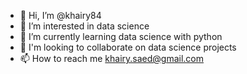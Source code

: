 - 👋 Hi, I’m @khairy84
- 👀 I’m interested in data science
- 🌱 I’m currently learning data science with python
- 💞️ I'm looking to collaborate on data science projects
- 📫 How to reach me khairy.saed@gmail.com

<!---
khairy84/khairy84 is a ✨ special ✨ repository because its `README.md` (this file) appears on your GitHub profile.
You can click the Preview link to take a look at your changes.
--->

